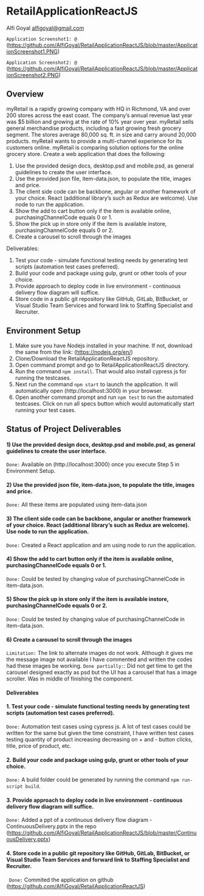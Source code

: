 # RetailApplicationReactJS
Alfi Goyal <alfigoyal@gmail.com>

```Application Screenshot1: @``` (https://github.com/AlfiGoyal/RetailApplicationReactJS/blob/master/ApplicationScreenshot1.PNG)

```Application Screenshot2: @``` (https://github.com/AlfiGoyal/RetailApplicationReactJS/blob/master/ApplicationScreenshot2.PNG)

## Overview
myRetail is a rapidly growing company with HQ in Richmond, VA and over 200 stores across the east coast. The company’s annual revenue last year was $5 billion and growing at the rate of 10% year over year. myRetail sells general merchandise products, including a fast growing fresh grocery segment. The stores average 80,000 sq. ft. in size and carry around 20,000 products. myRetail wants to provide a multi-channel experience for its customers online. myRetail is comparing solution options for the online grocery store. Create a web application that does the following: 
1) Use the provided design docs, desktop.psd and mobile.psd, as general guidelines to create the user interface. 
2) Use the provided json file, item-data.json, to populate the title, images and price. 
3) The client side code can be backbone, angular or another framework of your choice. React (additional library’s such as Redux are welcome). Use node to run the application. 
4) Show the add to cart button only if the item is available online, purchasingChannelCode equals 0 or 1. 
5) Show the pick up in store only if the item is available instore, purchasingChannelCode equals 0 or 2. 
6) Create a carousel to scroll through the images 

Deliverables:
1. Test your code - simulate functional testing needs by generating test scripts (automation test cases preferred). 
2. Build your code and package using gulp, grunt or other tools of your choice. 
3. Provide approach to deploy code in live environment - continuous delivery flow diagram will suffice. 
4. Store code in a public git repository like GitHub, GitLab, BitBucket, or Visual Studio Team Services and forward link to Staffing Specialist and Recruiter. 

## Environment Setup
1. Make sure you have Nodejs installed in your machine. If not, download the same from the link: (https://nodejs.org/en/)
2. Clone/Download the RetailApplicationReactJS repository.
3. Open command prompt and go to RetailApplicationReactJS directory.
4. Run the command ```npm install```. That would also install cypress js for running the testcases.
5. Next run the command ```npm start``` to launch the application. It will automatically open (http://localhost:3000) in your browser.
6. Open another command prompt and run ```npm test``` to run the automated testcases. Click on run all specs button which would automatically start running your test cases.

## Status of Project Deliverables
#### 1) Use the provided design docs, desktop.psd and mobile.psd, as general guidelines to create the user interface.
```Done:``` Available on (http://localhost:3000) once you execute Step 5 in Environment Setup.
#### 2) Use the provided json file, item-data.json, to populate the title, images and price. 
```Done:``` All these items are populated using item-data.json
#### 3) The client side code can be backbone, angular or another framework of your choice. React (additional library’s such as Redux are welcome). Use node to run the application. 
```Done:``` Created a React application and am using node to run the application.
#### 4) Show the add to cart button only if the item is available online, purchasingChannelCode equals 0 or 1. 
```Done:``` Could be tested by changing value of purchasingChannelCode in item-data.json.
#### 5) Show the pick up in store only if the item is available instore, purchasingChannelCode equals 0 or 2. 
```Done:``` Could be tested by changing value of purchasingChannelCode in item-data.json.
#### 6) Create a carousel to scroll through the images 
```Limitation:``` The link to alternate images do not work. Although it gives me the message image not available I have commented and written the codes had these images be working.
```Done partially:```: Did not get time to get the carousel designed exactly as psd but the UI has a carousel that has a image scroller. Was in middle of finishing the component.

#### Deliverables
#### 1. Test your code - simulate functional testing needs by generating test scripts (automation test cases preferred). 
```Done:``` Automation test cases using cypress js. A lot of test cases could be written for the same but given the time constraint, I have written test cases testing quantity of product increasing decreasing on + and - button clicks, title, price of product, etc.
#### 2. Build your code and package using gulp, grunt or other tools of your choice. 
```Done:``` A build folder could be generated by running the command ```npm run-script build```.
#### 3. Provide approach to deploy code in live environment - continuous delivery flow diagram will suffice. 
```Done:``` Added a ppt of a continuous delivery flow diagram - ContinuousDelivery.pptx in the repo (https://github.com/AlfiGoyal/RetailApplicationReactJS/blob/master/ContinuousDelivery.pptx)
#### 4. Store code in a public git repository like GitHub, GitLab, BitBucket, or Visual Studio Team Services and forward link to Staffing Specialist and Recruiter. 
``` Done:``` Commited the application on github (https://github.com/AlfiGoyal/RetailApplicationReactJS)
